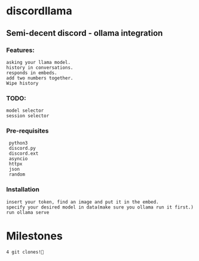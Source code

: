 # discordllama
## Semi-decent discord - ollama integration
### Features:
    asking your llama model.
    history in conversations.
    responds in embeds.
    add two numbers together.
    Wipe history
### TODO: 
    model selector
    session selector
### Pre-requisites
     python3
     discord.py
     discord.ext
     asyncio
     httpx
     json
     random
### Installation
    insert your token, find an image and put it in the embed.
    specify your desired model in data(make sure you ollama run it first.)
    run ollama serve

# Milestones
    4 git clones!🎉
